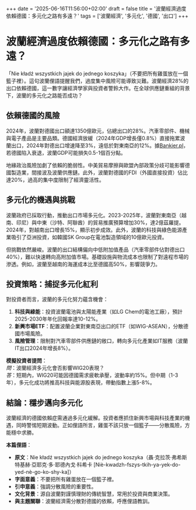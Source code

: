+++ 
date = '2025-06-16T11:56:00+02:00' 
draft = false 
title = '波蘭經濟過度依賴德國：多元化之路有多遠？' 
tags = ['波蘭經濟', '多元化', '德國', '出口']
+++

# 波蘭經濟過度依賴德國：多元化之路有多遠？

「Nie kładź wszystkich jajek do jednego koszyka」（不要把所有雞蛋放在一個籃子裡）。這句波蘭俚語提醒我們，過度集中風險可能導致災難。波蘭經濟28%的出口依賴德國，這一數字讓經濟學家與投資者警鈴大作。在全球供應鏈重組的背景下，波蘭的多元化之路能否成功？

## 依賴德國的風險

2024年，波蘭對德國出口額達1350億歐元，佔總出口的28%。汽車零部件、機械與電子產品是主要品類。德國經濟放緩（2024年GDP增長僅0.8%）直接拖累波蘭出口，2024年對德出口增速降至3%，遠低於對東南亞的12%。據[Bankier.pl](https://www.bankier.pl/wiadomosc/Polska-musi-pomyslec-o-dywersyfikacji-gospodarki-28-eksportu-do-Niemiec-to-za-duzo-8960513.html)，若德國陷入衰退，波蘭GDP可能損失0.5-1個百分點。

地緣政治風險加劇了依賴的脆弱性。中美貿易摩擦與歐盟內部政策分歧可能影響德國製造業，間接波及波蘭供應鏈。此外，波蘭對德國的FDI（外國直接投資）佔比達20%，過高的集中度限制了經濟靈活性。

## 多元化的機遇與挑戰

波蘭政府已採取行動，推動出口市場多元化。2023-2025年，波蘭對東南亞（越南、印尼）與中東（沙特、阿聯酋）的貿易推廣預算增加30%，達2億茲羅提。2024年，對越南出口增長15%，顯示初步成效。此外，波蘭的科技與綠色能源產業吸引了亞洲投資，如韓國SK Group在電池製造領域的10億歐元投資。

但挑戰依然嚴峻。波蘭的出口結構偏向中低附加值產品（汽車零部件佔對德出口40%），難以快速轉向高附加值市場。基礎設施與物流成本也限制了對遠程市場的滲透。例如，波蘭至越南的海運成本比至德國高50%，影響競爭力。

## 投資策略：捕捉多元化紅利

對投資者而言，波蘭的多元化努力蘊含機會：

1. **科技與綠能**：投資波蘭電池與太陽能產業（如LG Chem的電池工廠），預計2025-2030年年化回報率達10-12%。
2. **新興市場ETF**：配置波蘭企業對東南亞出口的ETF（如WIG-ASEAN），分散德國市場風險。
3. **風險管理**：限制對汽車零部件供應鏈的敞口，轉向多元化產業如IT服務（波蘭IT出口2024年增長8%）。

**模擬投資者提問**：  
*問*：波蘭經濟多元化會否影響WIG20表現？  
*答*：短期內，WIG20可能因德國需求疲軟承壓，波動率約15%。但中期（1-3年），多元化成功將推高科技與能源股表現，帶動指數上漲5-8%。

## 結論：穩步邁向多元化

波蘭經濟的德國依賴症需通過多元化緩解。投資者應抓住新興市場與科技產業的機遇，同時警惕短期波動。正如俚語所言，雞蛋不該只放一個籃子——分散風險，方能穩中求勝。

**本篇俚語**：  
- **原文**：Nie kładź wszystkich jajek do jednego koszyka（聶·克拉茨·弗希斯特基赫·亞耶克·多·耶德內戈·科希卡 [Niè-kwadzh-fszys-tkih-ya-yek-do-yed-nè-go-ko-shy-ka]）  
- **字面意義**：不要把所有雞蛋放在一個籃子裡。  
- **引申意義**：強調分散風險的重要性。  
- **文化背景**：源自波蘭對謹慎理財的傳統智慧，常用於投資與商業決策。  
- **與主題關聯**：波蘭經濟需分散對德國的依賴，呼應俚語教訓。